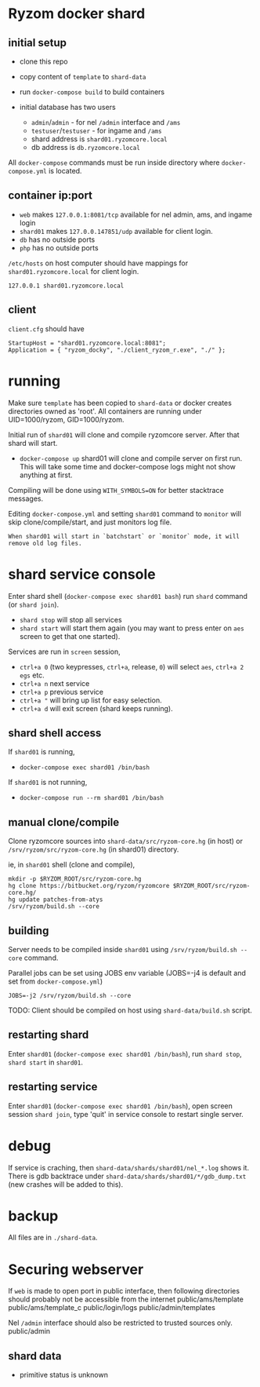 # Ryzom docker shard

## initial setup
- clone this repo
- copy content of `template` to `shard-data`
- run `docker-compose build` to build containers

- initial database has two users
	- `admin`/`admin` - for nel `/admin` interface and `/ams`
	- `testuser`/`testuser` - for ingame and `/ams`
	- shard address is `shard01.ryzomcore.local`
	- db address is `db.ryzomcore.local`

All `docker-compose` commands must be run inside directory where `docker-compose.yml` is located.

## container ip:port
- `web` makes `127.0.0.1:8081/tcp` available for nel admin, ams, and ingame login
- `shard01` makes `127.0.0.147851/udp` available for client login.
- `db` has no outside ports
- `php` has no outside ports

`/etc/hosts` on host computer should have mappings for `shard01.ryzomcore.local` for client login.
```
127.0.0.1 shard01.ryzomcore.local
```

## client
`client.cfg` should have
```
StartupHost = "shard01.ryzomcore.local:8081";
Application = { "ryzom_docky", "./client_ryzom_r.exe", "./" };
```

# running

Make sure `template` has been copied to `shard-data` or docker creates directories owned as 'root'.
All containers are running under UID=1000/ryzom, GID=1000/ryzom.

Initial run of `shard01` will clone and compile ryzomcore server. After that shard will start.

- `docker-compose up`
  shard01 will clone and compile server on first run.
  This will take some time and docker-compose logs might not show anything at first.

Compiling will be done using `WITH_SYMBOLS=ON` for better stacktrace messages.

Editing `docker-compose.yml` and setting `shard01` command to `monitor`
will skip clone/compile/start, and just monitors log file.

	When shard01 will start in `batchstart` or `monitor` mode, it will remove old log files.

# shard service console
Enter shard shell (`docker-compose exec shard01 bash`) run `shard` command (or `shard join`).
- `shard stop` will stop all services
- `shard start` will start them again (you may want to press enter on `aes` screen to get that one started).

Services are run in `screen` session,
- `ctrl+a 0` (two keypresses, `ctrl+a`, release, `0`) will select `aes`, `ctrl+a 2` `egs` etc.
- `ctrl+a n` next service
- `ctrl+a p` previous service
- `ctrl+a "` will bring up list for easy selection.
- `ctrl+a d` will exit screen (shard keeps running).

## shard shell access
If `shard01` is running,
- `docker-compose exec shard01 /bin/bash`

If `shard01` is not running,
- `docker-compose run --rm shard01 /bin/bash`


## manual clone/compile

Clone ryzomcore sources into `shard-data/src/ryzom-core.hg` (in host) or `/srv/ryzom/src/ryzom-core.hg` (in shard01) directory.

ie, in `shard01`  shell (clone and compile),
```
mkdir -p $RYZOM_ROOT/src/ryzom-core.hg
hg clone https://bitbucket.org/ryzom/ryzomcore $RYZOM_ROOT/src/ryzom-core.hg/
hg update patches-from-atys
/srv/ryzom/build.sh --core
```

## building

Server needs to be compiled inside `shard01` using `/srv/ryzom/build.sh --core` command.

Parallel jobs can be set using JOBS env variable (JOBS=-j4 is default and set from `docker-compose.yml`)
```
JOBS=-j2 /srv/ryzom/build.sh --core
```

TODO: Client should be compiled on host using `shard-data/build.sh` script.

## restarting shard

Enter `shard01` (`docker-compose exec shard01 /bin/bash`), run `shard stop`, `shard start` in `shard01`.

## restarting service

Enter `shard01` (`docker-compose exec shard01 /bin/bash`), open screen session `shard join`, type 'quit' in service console to restart single server.

# debug
If service is craching, then `shard-data/shards/shard01/nel_*.log` shows it.
There is gdb backtrace under `shard-data/shards/shard01/*/gdb_dump.txt` (new crashes will be added to this).

# backup
All files are in `./shard-data`.

# Securing webserver
If `web` is made to open port in public interface, then following directories should probably not be accessible from the internet
public/ams/template
public/ams/template_c
public/login/logs
public/admin/templates

Nel `/admin` interface should also be restricted to trusted sources only.
public/admin

## shard data
- primitive status is unknown

